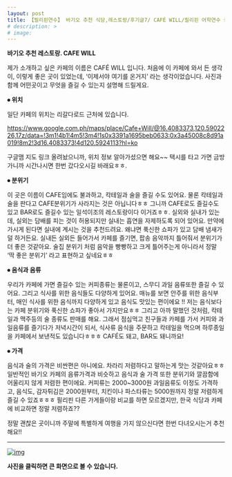 ```yaml
---
layout: post
title: 【필리핀연수】 바기오 추천 식당,레스토랑/후기글7/ CAFÉ WILL/필리핀 어학연수 중 가기 좋은 식당
# description: >
# image: 
---
```

 
**바기오 추천 레스토랑. CAFE WILL**



  제가 소개하고 싶은 카페의 이름은 CAFÉ WILL 입니다. 처음에 이 카페에 와서 든 생각이, 이렇게 좋은 곳이 있었는데, ‘이제서야 여기를 온거지’ 라는 생각이었습니다. 사진과 함께 어떤곳이고 무엇을 즐길 수 있는지 설명해 드릴게요. 



**⦁ 위치**

일단 카페의 위치는 리갈다로드 근처에 있습니다. 

https://www.google.com.ph/maps/place/Cafe+Will/@16.4083373,120.5902226,17z/data=!3m1!4b1!4m5!3m4!1s0x3391a1695beb0633:0x3a45008c8d91a019!8m2!3d16.4083373!4d120.5924113?hl=ko

구글맴 지도 링크 올려놨으니까, 위치 정보 알아가셨으면 해요~~ 택시를 타고 가면 금방가니까 시간나시면 한번 갔다오시길 바래요ㅎㅎ.



**⦁ 분위기**

이 곳은 이름이 CAFE임에도 불과하고, 칵테일과 술을 즐길 수도 있어요. 물론 칵테일과 술을 판다고 CAFE분위기가 사라지는 것은 아닙니다ㅎㅎ 그니까 CAFE로도 즐길수도 있고 BAR로도 즐길수 있는 일석이조의 레스토랑이다 이거죠ㅎㅎ. 실외와 실내가 있는데, 실외는 담배를 피는 것이 허용되지만 실내는 흡연을 자제하도록 되어 있어요. 만약에 가시게 된다면 실내에 계시는 것을 추천드려요. 왜냐면 푹신한 쇼파가 있고 담배 냄새가 덜 하거든요. 실내든 실외든 들어가서 카페를 즐기면, 팝송 음악까지 틀어줘서 분위기가 더 좋은 것같아요. 술집 분위기 처럼 음악을 빵빵하고 크게 틀어주는게 아니라서 정말 ‘딱 좋은 분위기’ 라고 표현하고 싶네요ㅎㅎ



**⦁ 음식과 음류**

우리가 카페에 가면 즐길수 있는 커피종류는 물론이고, 스무디 과일 음류또한 즐길 수 있어요. 그리고 식사를 위한 음식들도 다양하게 있어요. 매뉴를 보면 안주를 위한 음식부터, 매인 식사를 위한 음식까지 다양하게 있고 음식도 맛있는 편이에요 !! 저는 음식보다는 카페 분위기와 푹신한 쇼파가 좋아서 가지만요ㅎㅎ 그리고 아까 말했던 것처럼, 칵테일과 맥주등의 술 종류도 판매를 해요. 그래서 점심먹고 친구들과 카페를 가서 커피와 과일음류를 즐기다가 저녁시간이 되서, 식사류 음식을 주문하고 칵테일을 먹으며 하루종일을 카페에서 보낸적도 있습니다ㅎㅎㅎ CAFÉ도 돼고, BAR도 돼니까요!



**⦁ 가격**

음식과 술의 가격은 비싼편은 아니에요. 차라리 저렴하다고 말하는게 맛는 것같아요ㅎㅎ 일반적인 바기오 카페의 음류가격과 비슷하고 음식과 술 가격 또한 분위기와 깔끔함에 어울리지 않게 저렴한 편이에요. 커피류는 2000~3000원 과일음류도 이정도 가격하고, 음식도, 감자튀김은 2000원부터, 치킨이나 파스타류는 5000원까지 정말 저렴하게 즐길 수 있죠ㅎㅎㅎ 필리핀 다른 가게들이랑 비교를 하면 모르겠지만, 한국 식당과 카페에 비교하면 정말 저렴하죠??



정말 괜찮은 곳이니까 주말에 특별하게 여행을 가지 않으신다면 한번 다녀오시는거 추천해요!!

***

[![img](https://postfiles.pstatic.net/MjAxOTAzMTFfMjY5/MDAxNTUyMjYzODExNzgw.LgC2y8sQzIeyXTrMYxXyxPzVn7Y-Zp1IEpmvxUa5juQg.5hAdU4H66egULcIZf81q6Zr8TRzB-SJifZdcxxwcjN8g.PNG.sb020518/image.png?type=w773)](https://blog.naver.com/PostView.nhn?blogId=sb020518&logNo=221485233836&categoryNo=10&parentCategoryNo=0&viewDate=&currentPage=1&postListTopCurrentPage=1&from=postList&userTopListOpen=true&userTopListCount=5&userTopListManageOpen=false&userTopListCurrentPage=1#)

**사진을 클릭하면 큰 화면으로 볼 수 있습니다.** 